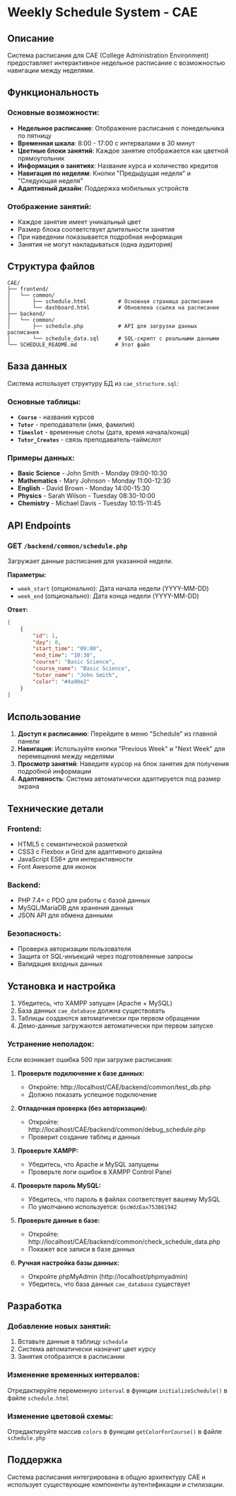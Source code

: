 # Weekly Schedule System - CAE

## Описание

Система расписания для CAE (College Administration Environment) предоставляет интерактивное недельное расписание с возможностью навигации между неделями.

## Функциональность

### Основные возможности:
- **Недельное расписание**: Отображение расписания с понедельника по пятницу
- **Временная шкала**: 8:00 - 17:00 с интервалами в 30 минут
- **Цветные блоки занятий**: Каждое занятие отображается как цветной прямоугольник
- **Информация о занятиях**: Название курса и количество кредитов
- **Навигация по неделям**: Кнопки "Предыдущая неделя" и "Следующая неделя"
- **Адаптивный дизайн**: Поддержка мобильных устройств

### Отображение занятий:
- Каждое занятие имеет уникальный цвет
- Размер блока соответствует длительности занятия
- При наведении показывается подробная информация
- Занятия не могут накладываться (одна аудитория)

## Структура файлов

```
CAE/
├── frontend/
│   └── common/
│       ├── schedule.html          # Основная страница расписания
│       └── dashboard.html         # Обновлена ссылка на расписание
├── backend/
│   └── common/
│       ├── schedule.php           # API для загрузки данных расписания
│       └── schedule_data.sql      # SQL-скрипт с реальными данными
└── SCHEDULE_README.md            # Этот файл
```

## База данных

Система использует структуру БД из `cae_structure.sql`:

### Основные таблицы:
- **`Course`** - названия курсов
- **`Tutor`** - преподаватели (имя, фамилия)
- **`Timeslot`** - временные слоты (дата, время начала/конца)
- **`Tutor_Creates`** - связь преподаватель-таймслот

### Примеры данных:
- **Basic Science** - John Smith - Monday 09:00-10:30
- **Mathematics** - Mary Johnson - Monday 11:00-12:30
- **English** - David Brown - Monday 14:00-15:30
- **Physics** - Sarah Wilson - Tuesday 08:30-10:00
- **Chemistry** - Michael Davis - Tuesday 10:15-11:45

## API Endpoints

### GET `/backend/common/schedule.php`
Загружает данные расписания для указанной недели.

**Параметры:**
- `week_start` (опционально): Дата начала недели (YYYY-MM-DD)
- `week_end` (опционально): Дата конца недели (YYYY-MM-DD)

**Ответ:**
```json
[
    {
        "id": 1,
        "day": 0,
        "start_time": "09:00",
        "end_time": "10:30",
        "course": "Basic Science",
        "course_name": "Basic Science",
        "tutor_name": "John Smith",
        "color": "#4a90e2"
    }
]
```

## Использование

1. **Доступ к расписанию**: Перейдите в меню "Schedule" из главной панели
2. **Навигация**: Используйте кнопки "Previous Week" и "Next Week" для перемещения между неделями
3. **Просмотр занятий**: Наведите курсор на блок занятия для получения подробной информации
4. **Адаптивность**: Система автоматически адаптируется под размер экрана

## Технические детали

### Frontend:
- HTML5 с семантической разметкой
- CSS3 с Flexbox и Grid для адаптивного дизайна
- JavaScript ES6+ для интерактивности
- Font Awesome для иконок

### Backend:
- PHP 7.4+ с PDO для работы с базой данных
- MySQL/MariaDB для хранения данных
- JSON API для обмена данными

### Безопасность:
- Проверка авторизации пользователя
- Защита от SQL-инъекций через подготовленные запросы
- Валидация входных данных

## Установка и настройка

1. Убедитесь, что XAMPP запущен (Apache + MySQL)
2. База данных `cae_database` должна существовать
3. Таблицы создаются автоматически при первом обращении
4. Демо-данные загружаются автоматически при первом запуске

### Устранение неполадок:

Если возникает ошибка 500 при загрузке расписания:

1. **Проверьте подключение к базе данных:**
   - Откройте: http://localhost/CAE/backend/common/test_db.php
   - Должно показать успешное подключение

2. **Отладочная проверка (без авторизации):**
   - Откройте: http://localhost/CAE/backend/common/debug_schedule.php
   - Проверит создание таблиц и данных

3. **Проверьте XAMPP:**
   - Убедитесь, что Apache и MySQL запущены
   - Проверьте логи ошибок в XAMPP Control Panel

4. **Проверьте пароль MySQL:**
   - Убедитесь, что пароль в файлах соответствует вашему MySQL
   - По умолчанию используется: `QscWdzEax753861942`

5. **Проверьте данные в базе:**
   - Откройте: http://localhost/CAE/backend/common/check_schedule_data.php
   - Покажет все записи в базе данных

6. **Ручная настройка базы данных:**
   - Откройте phpMyAdmin (http://localhost/phpmyadmin)
   - Убедитесь, что база данных `cae_database` существует

## Разработка

### Добавление новых занятий:
1. Вставьте данные в таблицу `schedule`
2. Система автоматически назначит цвет курсу
3. Занятия отобразятся в расписании

### Изменение временных интервалов:
Отредактируйте переменную `interval` в функции `initializeSchedule()` в файле `schedule.html`

### Изменение цветовой схемы:
Отредактируйте массив `colors` в функции `getColorForCourse()` в файле `schedule.php`

## Поддержка

Система расписания интегрирована в общую архитектуру CAE и использует существующие компоненты аутентификации и стилизации. 